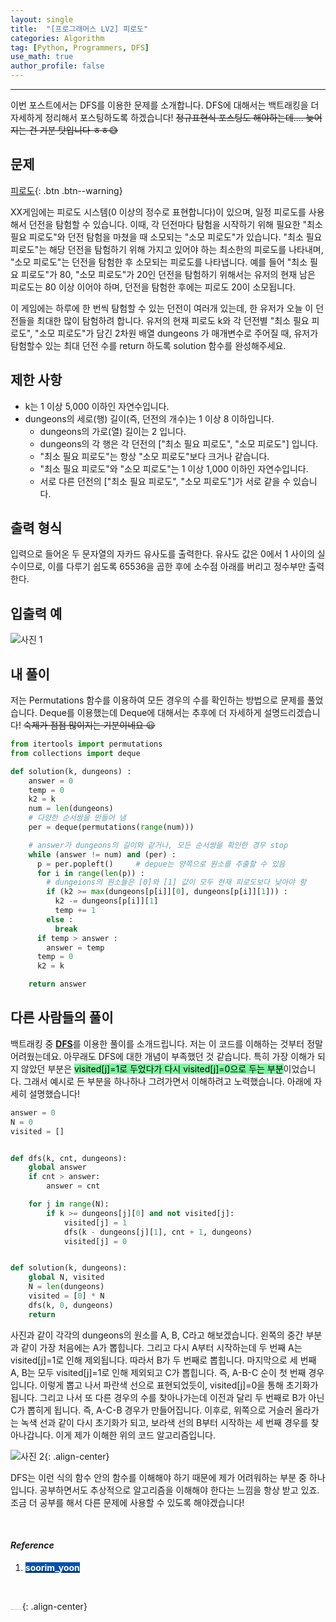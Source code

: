 ```yaml
---
layout: single
title:  "[프로그래머스 LV2] 피로도"
categories: Algorithm
tag: [Python, Programmers, DFS]
use_math: true
author_profile: false
---
```

-----
이번 포스트에서는 DFS를 이용한 문제를 소개합니다. DFS에 대해서는 백트래킹을 더 자세하게 정리해서 포스팅하도록 하겠습니다! ~~정규표현식 포스팅도 해야하는데.... 늦어지는 건 기분 탓입니다 ㅎㅎ😅~~

## 문제

[피로도](https://school.programmers.co.kr/learn/courses/30/lessons/87946){: .btn .btn--warning}
<br>

XX게임에는 피로도 시스템(0 이상의 정수로 표현합니다)이 있으며, 일정 피로도를 사용해서 던전을 탐험할 수 있습니다. 이때, 각 던전마다 탐험을 시작하기 위해 필요한 "최소 필요 피로도"와 던전 탐험을 마쳤을 때 소모되는 "소모 피로도"가 있습니다. "최소 필요 피로도"는 해당 던전을 탐험하기 위해 가지고 있어야 하는 최소한의 피로도를 나타내며, "소모 피로도"는 던전을 탐험한 후 소모되는 피로도를 나타냅니다. 예를 들어 "최소 필요 피로도"가 80, "소모 피로도"가 20인 던전을 탐험하기 위해서는 유저의 현재 남은 피로도는 80 이상 이어야 하며, 던전을 탐험한 후에는 피로도 20이 소모됩니다.

이 게임에는 하루에 한 번씩 탐험할 수 있는 던전이 여러개 있는데, 한 유저가 오늘 이 던전들을 최대한 많이 탐험하려 합니다. 유저의 현재 피로도 k와 각 던전별 "최소 필요 피로도", "소모 피로도"가 담긴 2차원 배열 dungeons 가 매개변수로 주어질 때, 유저가 탐험할수 있는 최대 던전 수를 return 하도록 solution 함수를 완성해주세요.

## 제한 사항

- k는 1 이상 5,000 이하인 자연수입니다.
- dungeons의 세로(행) 길이(즉, 던전의 개수)는 1 이상 8 이하입니다.
  - dungeons의 가로(열) 길이는 2 입니다.
  - dungeons의 각 행은 각 던전의 ["최소 필요 피로도", "소모 피로도"] 입니다.
  - "최소 필요 피로도"는 항상 "소모 피로도"보다 크거나 같습니다.
  - "최소 필요 피로도"와 "소모 피로도"는 1 이상 1,000 이하인 자연수입니다.
  - 서로 다른 던전의 ["최소 필요 피로도", "소모 피로도"]가 서로 같을 수 있습니다.

## 출력 형식

입력으로 들어온 두 문자열의 자카드 유사도를 출력한다. 유사도 값은 0에서 1 사이의 실수이므로, 이를 다루기 쉽도록 65536을 곱한 후에 소수점 아래를 버리고 정수부만 출력한다.

## 입출력 예

![사진 1](https://user-images.githubusercontent.com/37182279/223123763-c6bdc01d-4a1e-496c-beb8-4eac1a365605.PNG)

## 내 풀이

저는 Permutations 함수를 이용하여 모든 경우의 수를 확인하는 방법으로 문제를 풀었습니다. Deque를 이용했는데 Deque에 대해서는 추후에 더 자세하게 설명드리겠습니다! ~~숙제가 점점 많이지는 기분이네요 😦~~

```python
from itertools import permutations
from collections import deque

def solution(k, dungeons) :
    answer = 0
    temp = 0
    k2 = k
    num = len(dungeons)
    # 다양한 순서쌍을 만들어 냄
    per = deque(permutations(range(num)))

    # answer가 dungeons의 길이와 같거나, 모든 순서쌍을 확인한 경우 stop
    while (answer != num) and (per) :
      p = per.popleft()     # depue는 양쪽으로 원소를 추출할 수 있음
      for i in range(len(p)) :
        # dungeions의 원소들은 [0]와 [1] 값이 모두 현재 피로도보다 낮아야 함
        if (k2 >= max(dungeons[p[i]][0], dungeons[p[i]][1])) :     
          k2 -= dungeons[p[i]][1]
          temp += 1
        else :
          break
      if temp > answer :
        answer = temp
      temp = 0
      k2 = k

    return answer
```

## 다른 사람들의 풀이

백트래킹 중 <u><b>DFS</b></u>를 이용한 풀이를 소개드립니다. 저는 이 코드를 이해하는 것부터 정말 어려웠는데요. 아무래도 DFS에 대한 개념이 부족했던 것 같습니다. 특히 가장 이해가 되지 않았던 부분은 <mark style='background-color: #7ff5a0'>visited[j]=1로 두었다가 다시 visited[j]=0으로 두는 부분</mark>이었습니다. 그래서 예시로 든 부분을 하나하나 그려가면서 이해하려고 노력했습니다. 아래에 자세히 설명했습니다!

```python
answer = 0
N = 0
visited = []


def dfs(k, cnt, dungeons):
    global answer
    if cnt > answer:
        answer = cnt

    for j in range(N):
        if k >= dungeons[j][0] and not visited[j]:
            visited[j] = 1
            dfs(k - dungeons[j][1], cnt + 1, dungeons)
            visited[j] = 0


def solution(k, dungeons):
    global N, visited
    N = len(dungeons)
    visited = [0] * N
    dfs(k, 0, dungeons)
    return 
```

사진과 같이 각각의 dungeons의 원소를 A, B, C라고 해보겠습니다. 왼쪽의 중간 부분과 같이 가장 처음에는 A가 뽑힙니다. 그리고 다시 A부터 시작하는데 두 번째 A는 visited[j]=1로 인해 제외됩니다. 따라서 B가 두 번째로 뽑힙니다. 마지막으로 세 번째 A, B는 모두 visited[j]=1로 인해 제외되고 C가 뽑힙니다. 즉, A-B-C 순이 첫 번째 경우입니다. 이렇게 뽑고 나서 파란색 선으로 표현되었듯이, visited[j]=0을 통해 초기화가 됩니다. 그리고 나서 또 다른 경우의 수를 찾아나가는데 이전과 달리 두 번째로 B가 아닌 C가 뽑히게 됩니다. 즉, A-C-B 경우가 만들어집니다. 이후로, 위쪽으로 거슬러 올라가는 녹색 선과 같이 다시 초기화가 되고, 보라색 선의 B부터 시작하는 세 번째 경우를 찾아나갑니다. 이게 제가 이해한 위의 코드 알고리즘입니다.

![사진 2](https://user-images.githubusercontent.com/37182279/223418172-d0778d95-de7f-49c7-af7f-ca18d99a8c1f.jpg){: .align-center}

DFS는 이런 식의 함수 안의 함수를 이해해야 하기 때문에 제가 어려워하는 부분 중 하나입니다. 공부하면서도 추상적으로 알고리즘을 이해해야 한다는 느낌을 항상 받고 있죠. 조금 더 공부를 해서 다른 문제에 사용할 수 있도록 해야겠습니다!

<br>

#### *Reference*

1. <mark style='background-color: #0550ae'><b><a href='https://velog.io/@soorim_yoon/DFS%EC%99%84%EC%A0%84%ED%83%90%EC%83%89-%ED%94%BC%EB%A1%9C%EB%8F%84-%ED%94%84%EB%A1%9C%EA%B7%B8%EB%9E%98%EB%A8%B8%EC%8A%A4-Level2'><font color="white">soorim_yoon</font></a></b></mark>

<br>

<img src="https://user-images.githubusercontent.com/37182279/216820587-4617a62e-0565-47f1-9ead-f4cd367572a1.png" alt="DATA_100%_LOGO_LIGHT" style="zoom:10%">{: .align-center}

<br>

<br>



